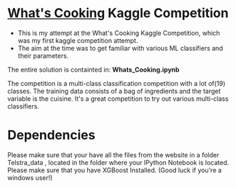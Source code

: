 # [What's Cooking](https://www.kaggle.com/c/whats-cooking) Kaggle Competition
* This is my attempt at the What's Cooking Kaggle Competition, which was my first kaggle competition attempt. 
* The aim at the time was to get familiar with various ML classifiers and their parameters.

The entire solution is containted in:
<b>Whats_Cooking.ipynb</b>

The competition is a multi-class classification competition with a lot of(19)  classes. The training data consists of a bag of  ingredients and the target variable is the cuisine. It's a great competition to try out various multi-class classifiers. 

# Dependencies
Please make sure that your have all the files from the website in a folder Telstra_data , located in the folder where your IPython Notebook is located.
Please make sure that you have XGBoost Installed. (Good luck if you're a windows user!)

